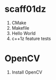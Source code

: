 # scaff01dz

1. CMake
1. Makefile
1. Hello World
1. c++1z feature tests

# OpenCV

1. Install OpenCV
